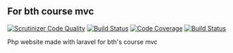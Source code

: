 ## For bth course mvc

[![Scrutinizer Code Quality](https://scrutinizer-ci.com/g/Rilr20/bth-mvc-framework/badges/quality-score.png?b=main)](https://scrutinizer-ci.com/g/Rilr20/bth-mvc-framework/?branch=main)
[![Build Status](https://scrutinizer-ci.com/g/Rilr20/bth-mvc-framework/badges/build.png?b=main)](https://scrutinizer-ci.com/g/Rilr20/bth-mvc-framework/build-status/main)
[![Code Coverage](https://scrutinizer-ci.com/g/Rilr20/bth-mvc-framework/badges/coverage.png?b=main)](https://scrutinizer-ci.com/g/Rilr20/bth-mvc-framework/?branch=main)
[![Build Status](https://travis-ci.com/Rilr20/bth-mvc-framework.svg?branch=main)](https://travis-ci.com/Rilr20/bth-mvc-framework)

Php website made with laravel for bth's course mvc